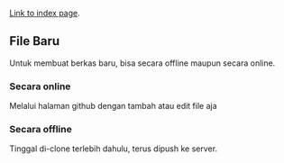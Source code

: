 [Link to index page](index).

## File Baru

Untuk membuat berkas baru, bisa secara offline maupun secara online.

### Secara online

Melalui halaman github dengan tambah atau edit file aja

### Secara offline

Tinggal di-clone terlebih dahulu, terus dipush ke server.
